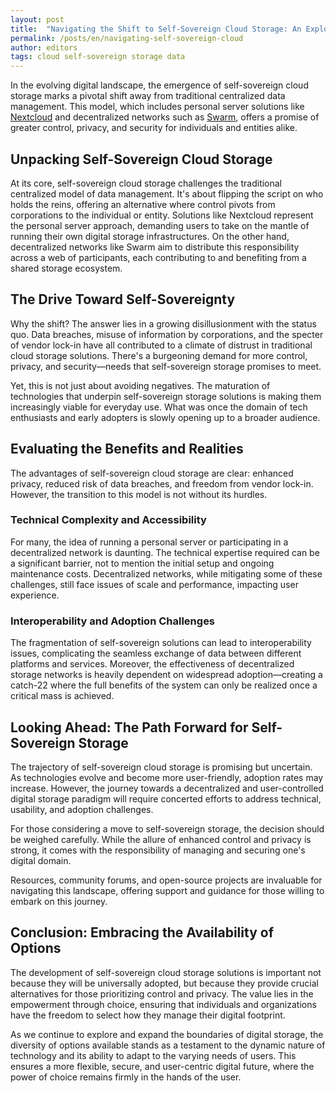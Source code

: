 ```yaml
---
layout: post
title:  "Navigating the Shift to Self-Sovereign Cloud Storage: An Exploration"
permalink: /posts/en/navigating-self-sovereign-cloud
author: editors
tags: cloud self-sovereign storage data
---
```



In the evolving digital landscape, the emergence of self-sovereign cloud storage marks a pivotal shift away from traditional centralized data management. This model, which includes personal server solutions like [Nextcloud](https://nextcloud.com/) and decentralized networks such as [Swarm](https://www.ethswarm.org/), offers a promise of greater control, privacy, and security for individuals and entities alike.

## Unpacking Self-Sovereign Cloud Storage

At its core, self-sovereign cloud storage challenges the traditional centralized model of data management. It's about flipping the script on who holds the reins, offering an alternative where control pivots from corporations to the individual or entity. Solutions like Nextcloud represent the personal server approach, demanding users to take on the mantle of running their own digital storage infrastructures. On the other hand, decentralized networks like Swarm aim to distribute this responsibility across a web of participants, each contributing to and benefiting from a shared storage ecosystem.

## The Drive Toward Self-Sovereignty

Why the shift? The answer lies in a growing disillusionment with the status quo. Data breaches, misuse of information by corporations, and the specter of vendor lock-in have all contributed to a climate of distrust in traditional cloud storage solutions. There's a burgeoning demand for more control, privacy, and security—needs that self-sovereign storage promises to meet.

Yet, this is not just about avoiding negatives. The maturation of technologies that underpin self-sovereign storage solutions is making them increasingly viable for everyday use. What was once the domain of tech enthusiasts and early adopters is slowly opening up to a broader audience.

## Evaluating the Benefits and Realities

The advantages of self-sovereign cloud storage are clear: enhanced privacy, reduced risk of data breaches, and freedom from vendor lock-in. However, the transition to this model is not without its hurdles.


### Technical Complexity and Accessibility

For many, the idea of running a personal server or participating in a decentralized network is daunting. The technical expertise required can be a significant barrier, not to mention the initial setup and ongoing maintenance costs. Decentralized networks, while mitigating some of these challenges, still face issues of scale and performance, impacting user experience.

### Interoperability and Adoption Challenges

The fragmentation of self-sovereign solutions can lead to interoperability issues, complicating the seamless exchange of data between different platforms and services. Moreover, the effectiveness of decentralized storage networks is heavily dependent on widespread adoption—creating a catch-22 where the full benefits of the system can only be realized once a critical mass is achieved.

## Looking Ahead: The Path Forward for Self-Sovereign Storage

The trajectory of self-sovereign cloud storage is promising but uncertain. As technologies evolve and become more user-friendly, adoption rates may increase. However, the journey towards a decentralized and user-controlled digital storage paradigm will require concerted efforts to address technical, usability, and adoption challenges.

For those considering a move to self-sovereign storage, the decision should be weighed carefully. While the allure of enhanced control and privacy is strong, it comes with the responsibility of managing and securing one's digital domain.

Resources, community forums, and open-source projects are invaluable for navigating this landscape, offering support and guidance for those willing to embark on this journey.

## Conclusion: Embracing the Availability of Options

The development of self-sovereign cloud storage solutions is important not because they will be universally adopted, but because they provide crucial alternatives for those prioritizing control and privacy. The value lies in the empowerment through choice, ensuring that individuals and organizations have the freedom to select how they manage their digital footprint.

As we continue to explore and expand the boundaries of digital storage, the diversity of options available stands as a testament to the dynamic nature of technology and its ability to adapt to the varying needs of users. This ensures a more flexible, secure, and user-centric digital future, where the power of choice remains firmly in the hands of the user.

